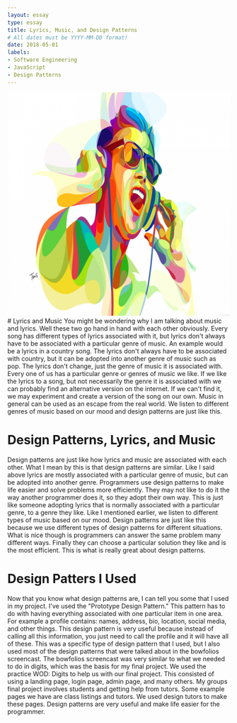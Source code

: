 ```yaml
---
layout: essay
type: essay
title: Lyrics, Music, and Design Patterns  
# All dates must be YYYY-MM-DD format!
date: 2018-05-01
labels: 
- Software Engineering 
- JavaScript
- Design Patterns
---
```

<img class="ui medium right floated image" src="/images/music.jpeg">
# Lyrics and Music 
You might be wondering why I am talking about music and lyrics. Well these two go hand in hand with each other obviously. Every song has different types of lyrics associated with it, but lyrics don't always have to be associated with a particular genre of music. An example would be a lyrics in a country song. The lyrics don't always have to be associated with country, but it can be adopted into another genre of music such as pop. The lyrics don't change, just the genre of music it is associated with. Every one of us has a particular genre or genres of music we like. If we like the lyrics to a song, but not necessarily the genre it is associated with we can probably find an alternative version on the internet. If we can't find it, we may experiment and create a version of the song on our own. Music in general can be used as an escape from the real world. We listen to different genres of music based on our mood and design patterns are just like this. 

# Design Patterns, Lyrics, and Music
Design patterns are just like how lyrics and music are associated with each other. What I mean by this is that design patterns are similar. Like I said above lyrics are mostly associated with a particular genre of music, but can be adopted into another genre. Programmers use design patterns to make life easier and solve problems more efficiently. They may not like to do it the way another programmer does it, so they adopt their own way. This is just like someone adopting lyrics that is normally associated with a particular genre, to a genre they like. Like I mentioned earlier, we listen to different types of music based on our mood. Design patterns are just like this because we use different types of design patterns for different situations. What is nice though is programmers can answer the same problem many different ways. Finally they can choose a particular solution they like and is the most efficient. This is what is really great about design patterns. 

# Design Patters I Used 
Now that you know what design patterns are, I can tell you some that I used in my project. I've used the "Prototype Design Pattern." This pattern has to do with having everything associated with one particular item in one area. For example a profile contains: names, address, bio, location, social media, and other things. This design pattern is very useful because instead of calling all this information, you just need to call the profile and it will have all of these. This was a specific type of design pattern that I used, but I also used most of the design patterns that were talked about in the bowfolios screencast. The bowfolios screencast was very similar to what we needed to do in digits, which was the basis for my final project. We used the practice WOD: Digits to help us with our final project. This consisted of using a landing page, login page, admin page, and many others. My groups final project involves students and getting help from tutors. Some example pages we have are class listings and tutors. We used design tutors to make these pages. Design patterns are very useful and make life easier for the programmer.
